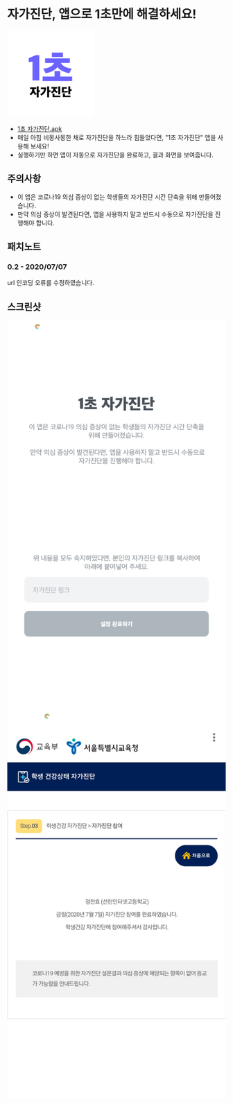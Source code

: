 # 자가진단, 앱으로 1초만에 해결하세요!
<img src="https://github.com/roian6/FileDrive/blob/master/%EB%A7%81%ED%81%AC%EC%9A%A9%20%EC%9D%B4%EB%AF%B8%EC%A7%80/selfcheck_logo.png" alt="logo" width="200" height="200">

- [1초 자가진단.apk](https://github.com/roian6/SelfCheckApp/raw/master/app/release/1%EC%B4%88%20%EC%9E%90%EA%B0%80%EC%A7%84%EB%8B%A8%200.2.apk)
- 매일 아침 비몽사몽한 채로 자가진단을 하느라 힘들었다면, "1초 자가진단" 앱을 사용해 보세요! 
- 실행하기만 하면 앱이 자동으로 자가진단을 완료하고, 결과 화면을 보여줍니다.


## 주의사항
- 이 앱은 코로나19 의심 증상이 없는 학생들의 자가진단 시간 단축을 위해 만들어졌습니다.
- 만약 의심 증상이 발견된다면, 앱을 사용하지 말고 반드시 수동으로 자가진단을 진행해야 합니다.

## 패치노트
### 0.2 - 2020/07/07
url 인코딩 오류를 수정하였습니다.

## 스크린샷
<img src="https://github.com/roian6/FileDrive/blob/master/%EB%A7%81%ED%81%AC%EC%9A%A9%20%EC%9D%B4%EB%AF%B8%EC%A7%80/selfcheck_image1.jpg" alt="logo" >
<img src="https://github.com/roian6/FileDrive/blob/master/%EB%A7%81%ED%81%AC%EC%9A%A9%20%EC%9D%B4%EB%AF%B8%EC%A7%80/selfcheck_image2.jpg" alt="logo" >
